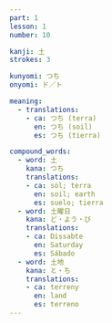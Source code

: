 ```yaml
---
part: 1
lesson: 1
number: 10

kanji: 土
strokes: 3

kunyomi: つち
onyomi: ド／ト

meaning:
  - translations:
    - ca: つち (terra)
      en: つち (soil)
      es: つち (tierra)

compound_words:
  - word: 土
    kana: つち
    translations:
    - ca: sòl; terra
      en: soil; earth
      es: suelo; tierra
  - word: 土曜日
    kana: ど・よう・び
    translations:
    - ca: Dissabte
      en: Saturday
      es: Sábado
  - word: 土地
    kana: と・ち
    translations:
    - ca: terreny
      en: land
      es: terreno
---
```

